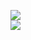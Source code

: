 [![](https://img.shields.io/badge/Made%20With-Github%20Spray-lightgrey.svg?style=for-the-badge&logo=github)](https://github.com/Annihil/github-spray#15554)  
[![](https://i.imgur.com/2DrTn0Z.gif)](https://github.com/Annihil/github-spray)